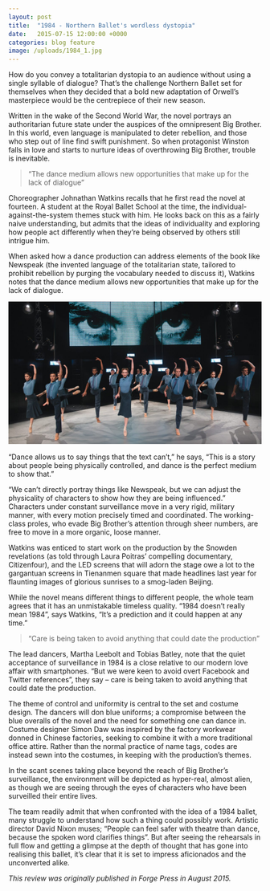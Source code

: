 ```yaml
---
layout: post
title:  "1984 - Northern Ballet's wordless dystopia"
date:   2015-07-15 12:00:00 +0000
categories: blog feature
image: /uploads/1984_1.jpg
---
```


How do you convey a totalitarian dystopia to an audience without using a single syllable of dialogue? That’s the challenge Northern Ballet set for themselves when they decided that a bold new adaptation of Orwell’s masterpiece would be the centrepiece of their new season.

Written in the wake of the Second World War, the novel portrays an authoritarian future state under the auspices of the omnipresent Big Brother. In this world, even language is manipulated to deter rebellion, and those who step out of line find swift punishment. So when protagonist Winston falls in love and starts to nurture ideas of overthrowing Big Brother, trouble is inevitable.

<blockquote><q>The dance medium allows new opportunities that make up for the lack of dialogue</q></blockquote>

Choreographer Johnathan Watkins recalls that he first read the novel at fourteen. A student at the Royal Ballet School at the time, the individual-against-the-system themes stuck with him. He looks back on this as a fairly naive understanding, but admits that the ideas of individuality and exploring how people act differently when they’re being observed by others still intrigue him.

When asked how a dance production can address elements of the book like Newspeak (the invented language of the totalitarian state, tailored to prohibit rebellion by purging the vocabulary needed to discuss it), Watkins notes that the dance medium allows new opportunities that make up for the lack of dialogue.

!['Photo: Justin Slee'](/uploads/1984_2.jpg)

“Dance allows us to say things that the text can’t,” he says, “This is a story about people being physically controlled, and dance is the perfect medium to show that.”

“We can’t directly portray things like Newspeak, but we can adjust the physicality of characters to show how they are being influenced.” Characters under constant surveillance move in a very rigid, military manner, with every motion precisely timed and coordinated. The working-class proles, who evade Big Brother’s attention through sheer numbers, are free to move in a more organic, loose manner.

Watkins was enticed to start work on the production by the Snowden revelations (as told through Laura Poitras’ compelling documentary, Citizenfour), and the LED screens that will adorn the stage owe a lot to the gargantuan screens in Tienanmen square that made headlines last year for flaunting images of glorious sunrises to a smog-laden Beijing.

While the novel means different things to different people, the whole team agrees that it has an unmistakable timeless quality. “1984 doesn’t really mean 1984”, says Watkins, “It’s a prediction and it could happen at any time.”

<blockquote><q>Care is being taken to avoid anything that could date the production</q></blockquote>

The lead dancers, Martha Leebolt and Tobias Batley, note that the quiet acceptance of surveillance in 1984 is a close relative to our modern love affair with smartphones. “But we were keen to avoid overt Facebook and Twitter references”, they say – care is being taken to avoid anything that could date the production.

The theme of control and uniformity is central to the set and costume design. The dancers will don blue uniforms; a compromise between the blue overalls of the novel and the need for something one can dance in. Costume designer Simon Daw was inspired by the factory workwear donned in Chinese factories, seeking to combine it with a more traditional office attire. Rather than the normal practice of name tags, codes are instead sewn into the costumes, in keeping with the production’s themes.



In the scant scenes taking place beyond the reach of Big Brother’s surveillance, the environment will be depicted as hyper-real, almost alien, as though we are seeing through the eyes of characters who have been surveilled their entire lives.

The team readily admit that when confronted with the idea of a 1984 ballet, many struggle to understand how such a thing could possibly work. Artistic director David Nixon muses; “People can feel safer with theatre than dance, because the spoken word clarifies things”. But after seeing the rehearsals in full flow and getting a glimpse at the depth of thought that has gone into realising this ballet, it’s clear that it is set to impress aficionados and the unconverted alike.

*This review was originally published in Forge Press in August 2015.*
